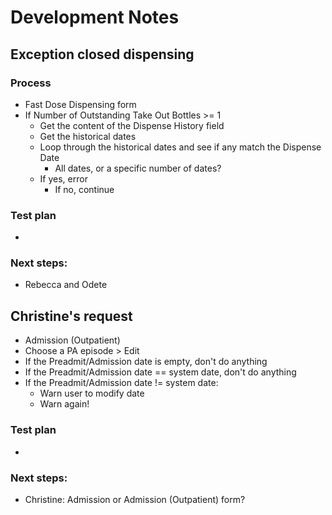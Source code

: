 ﻿# Development Notes


## Exception closed dispensing

### Process
* Fast Dose Dispensing form
* If Number of Outstanding Take Out Bottles >= 1
  * Get the content of the Dispense History field
  * Get the historical dates
  * Loop through the historical dates and see if any match the Dispense Date
    * All dates, or a specific number of dates?
  * If yes, error
    * If no, continue

### Test plan
*

### Next steps:
* Rebecca and Odete

## Christine's request
* Admission (Outpatient)
* Choose a PA episode > Edit
* If the Preadmit/Admission date is empty, don't do anything
* If the Preadmit/Admission date == system date, don't do anything
* If the Preadmit/Admission date != system date:
  * Warn user to modify date
  * Warn again!

### Test plan
*

### Next steps:
* Christine: Admission or Admission (Outpatient) form?